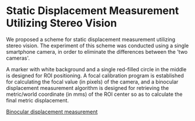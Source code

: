 # Static Displacement Measurement Utilizing Stereo Vision

We proposed a scheme for static displacement measurement utilizing stereo vision. The experiment of this scheme was conducted using a single smartphone camera, in order to eliminate the differences between the 'two cameras'. 

A marker with white background and a single red-filled circle in the middle is designed for ROI positioning. A focal calibration program is established for calculating the focal value (in pixels) of the camera, and a binocular displacement measurement algorithm is designed for retrieving the metric/world coordinate (in mms) of the ROI center so as to calculate the final metric displacement.   

[Binocular displacement measurement]("https://github.com/henryyantq/Static-Displacement-Measurement-utilizing-Stereo-Vision/blob/main/Binocular.cpp")
